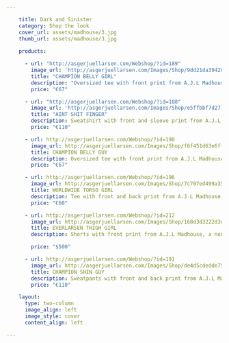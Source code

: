 ```yaml
---

    title: Dark and Sinister
    category: Shop the look
    cover_url: assets/madhouse/3.jpg
    thumb_url: assets/madhouse/3.jpg
        
    products:

      - url: "http://asgerjuellarsen.com/Webshop/?id=189"
        image_url: 'http://asgerjuellarsen.com/Images/Shop/9dd21da39420cd55fd7d5d27a7928582.jpg'
        title: "CHAMPION BELLY GIRL"
        description: "Oversized tee with front print from A.J.L Madhouse, a non-season based and unisex diffussion line from Asger Juel Larsen"
        price: "€67"

      - url: "http://asgerjuellarsen.com/Webshop/?id=188"
        image_url: 'http://asgerjuellarsen.com/Images/Shop/e5ffbbf7d271349aedf88c5011f6e7eb.jpg'
        title: "AINT SHIT FINGER"
        description: Sweatshirt with front and sleeve print from A.J.L Madhouse, a non-season based and unisex diffussion line from Asger Juel Larsen. Features a ribbed round neck, long sleeves and a ribbed hem and cuffs. 
        price: "€110"

      - url: http://asgerjuellarsen.com/Webshop/?id=190
        image_url: http://asgerjuellarsen.com/Images/Shop/f6f451d63e6ff292530c48409e36244b.jpg
        title: CHAMPION BELLY GUY
        description: Oversized tee with front print from A.J.L Madhouse, a non-season based and unisex diffussion line from Asger Juel Larsen
        price: "€67"

      - url: http://asgerjuellarsen.com/Webshop/?id=196
        image_url: http://asgerjuellarsen.com/Images/Shop/7c707ed499a35cf1a9326d16f8adcc16.jpg
        title: WORLDWIDE TORSO GIRL
        description: Tee with front and back print from A.J.L Madhouse, a non-season based and unisex diffussion line from Asger Juel Larsen
        price: "€60"

      - url: http://asgerjuellarsen.com/Webshop/?id=212
        image_url: http://asgerjuellarsen.com/Images/Shop/168d3d3222d3d07220911561cafd60e7.jpg
        title: EVERLARSEN THIGH GIRL
        description: Shorts with front print from A.J.L Madhouse, a non-season based and unisex diffussion line from Asger Juel Larsen

        price: "$500"

      - url: http://asgerjuellarsen.com/Webshop/?id=191
        image_url: http://asgerjuellarsen.com/Images/Shop/de4d5cdedde75768fa9f822fba032dc1.jpg
        title: CHAMPION SHIN GUY
        description: Sweatpants with front and back print from A.J.L Madhouse, a non-season based and unisex diffussion line from Asger Juel Larsen
        price: "€110"

    layout:
      type: two-column
      image_align: left
      image_style: cover
      content_align: left

---
```

